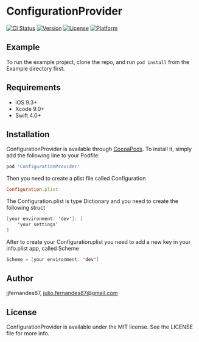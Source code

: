 # ConfigurationProvider

[![CI Status](http://img.shields.io/travis/jjfernandes87/ConfigurationProvider.svg?style=flat)](https://travis-ci.org/jjfernandes87/ConfigurationProvider)
[![Version](https://img.shields.io/cocoapods/v/ConfigurationProvider.svg?style=flat)](http://cocoapods.org/pods/ConfigurationProvider)
[![License](https://img.shields.io/cocoapods/l/ConfigurationProvider.svg?style=flat)](http://cocoapods.org/pods/ConfigurationProvider)
[![Platform](https://img.shields.io/cocoapods/p/ConfigurationProvider.svg?style=flat)](http://cocoapods.org/pods/ConfigurationProvider)

## Example

To run the example project, clone the repo, and run `pod install` from the Example directory first.

## Requirements

- iOS 9.3+
- Xcode 9.0+
- Swift 4.0+

## Installation

ConfigurationProvider is available through [CocoaPods](http://cocoapods.org). To install
it, simply add the following line to your Podfile:

```ruby
pod 'ConfigurationProvider'
```
Then you need to create a plist file called Configuration

```ruby
Configuration.plist
```

The Configuration.plist is type Dictionary and you need to create the following struct

```swift
[your environment: 'dev']: [
    'your settings'
]
```

After to create your Configuration.plist you need to add a new key in your info.plist app, called Scheme

```swift
Scheme = [your environment: 'dev']
```

## Author

jjfernandes87, julio.fernandes87@gmail.com

## License

ConfigurationProvider is available under the MIT license. See the LICENSE file for more info.

